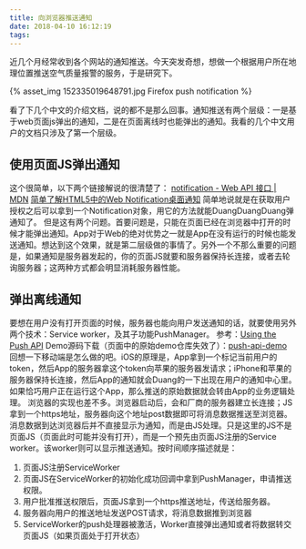 ```yaml
---
title: 向浏览器推送通知
date: 2018-04-10 16:12:19
tags:
---
```

近几个月经常收到各个网站的通知推送。今天突发奇想，想做一个根据用户所在地理位置推送空气质量报警的服务，于是研究下。

{% asset_img 152335019648791.jpg Firefox push notification %}

看了下几个中文的介绍文档，说的都不是那么回事。通知推送有两个层级：一是基于web页面js弹出的通知，二是在页面离线时也能弹出的通知。我看的几个中文用户的文档只涉及了第一个层级。

## 使用页面JS弹出通知
这个很简单，以下两个链接解说的很清楚了：
[notification - Web API 接口 | MDN](https://developer.mozilla.org/zh-CN/docs/Web/API/notification)
[简单了解HTML5中的Web Notification桌面通知](http://www.zhangxinxu.com/wordpress/2016/07/know-html5-web-notification/)
简单地说就是在获取用户授权之后可以拿到一个Notification对象，用它的方法就能DuangDuangDuang弹通知了。
但是这有两个问题。首要问题是，只能在页面已经在浏览器中打开的时候才能弹出通知。App对于Web的绝对优势之一就是App在没有运行的时候也能发送通知。想达到这个效果，就是第二层级做的事情了。另外一个不那么重要的问题是，如果通知是服务器发起的，你的页面JS就要和服务器保持长连接，或者去轮询服务器；这两种方式都会明显消耗服务器性能。

## 弹出离线通知
要想在用户没有打开页面的时候，服务器也能向用户发送通知的话，就要使用另外两个技术：Service worker，及其子功能PushManager。
参考：[Using the Push API](https://developer.mozilla.org/zh-CN/docs/Web/API/Push_API/Using_the_Push_API)
Demo源码下载（页面中的原始demo仓库失效了）：[push-api-demo](https://github.com/autonome/push-api-demo)
回想一下移动端是怎么做的吧。iOS的原理是，App拿到一个标记当前用户的token，然后App的服务器拿这个token向苹果的服务器发请求；iPhone和苹果的服务器保持长连接，然后App的通知就会Duang的一下出现在用户的通知中心里。如果恰巧用户正在运行这个App，那么推送的原始数据就会转由App的业务逻辑处理。
浏览器的实现也差不多。浏览器启动后，会和厂商的服务器建立长连接；JS拿到一个https地址，服务器向这个地址post数据即可将消息数据推送至浏览器。消息数据到达浏览器后并不直接显示为通知，而是由JS处理。只是这里的JS不是页面JS（页面此时可能并没有打开），而是一个预先由页面JS注册的Service worker。该worker则可以显示推送通知。按时间顺序描述就是：

1. 页面JS注册ServiceWorker
2. 页面JS在ServiceWorker的初始化成功回调中拿到PushManager，申请推送权限。
3. 用户批准推送权限后，页面JS拿到一个https推送地址，传送给服务器。
4. 服务器向用户的推送地址发送POST请求，将消息数据推到浏览器
5. ServiceWorker的push处理器被激活，Worker直接弹出通知或者将数据转交页面JS（如果页面处于打开状态）

